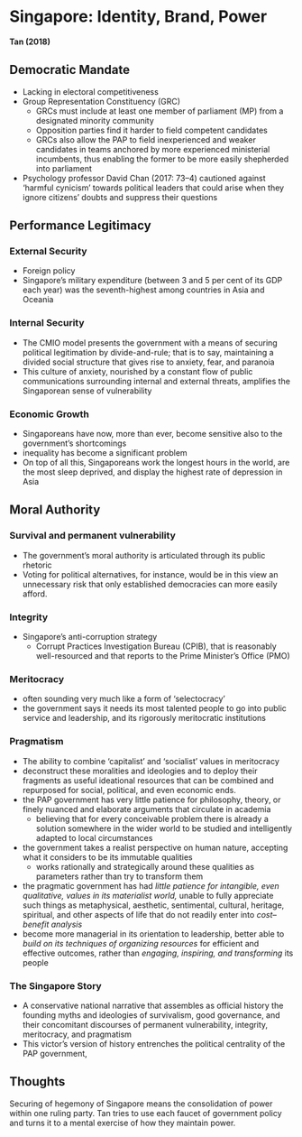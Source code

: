 # Singapore: Identity, Brand, Power
**Tan (2018)**

## Democratic Mandate
- Lacking in electoral competitiveness
- Group Representation Constituency (GRC)
	- GRCs must include at least one member of parliament (MP) from a designated minority community
	- Opposition parties find it harder to field competent candidates
	- GRCs also allow the PAP to field inexperienced and weaker candidates in teams anchored by more experienced ministerial incumbents, thus enabling the former to be more easily shepherded into parliament
- Psychology professor David Chan (2017: 73–4) cautioned against ‘harmful cynicism’ towards political leaders that could arise when they ignore citizens’ doubts and suppress their questions


## Performance Legitimacy

### External Security
- Foreign policy
- Singapore’s military expenditure (between 3 and 5 per cent of its GDP each year) was the seventh-highest among countries in Asia and Oceania

### Internal Security
- The CMIO model presents the government with a means of securing political legitimation by divide-and-rule; that is to say, maintaining a divided social structure that gives rise to anxiety, fear, and paranoia
- This culture of anxiety, nourished by a constant flow of public communications surrounding internal and external threats, amplifies the Singaporean sense of vulnerability

### Economic Growth
- Singaporeans have now, more than ever, become sensitive also to the government’s shortcomings
- inequality has become a significant problem
- On top of all this, Singaporeans work the longest hours in the world, are the most sleep deprived, and display the highest rate of depression in Asia


## Moral Authority

### Survival and permanent vulnerability
- The government’s moral authority is articulated through its public rhetoric
- Voting for political alternatives, for instance, would be in this view an unnecessary risk that only established democracies can more easily afford.

### Integrity
- Singapore’s anti-corruption strategy
	- Corrupt Practices Investigation Bureau (CPIB), that is reasonably well-resourced and that reports to the Prime Minister’s Office (PMO)

### Meritocracy
- often sounding very much like a form of ‘selectocracy’
- the government says it needs its most talented people to go into public service and leadership, and its rigorously meritocratic institutions

### Pragmatism
- The ability to combine ‘capitalist’ and ‘socialist’ values in meritocracy
- deconstruct these moralities and ideologies and to deploy their fragments as useful ideational resources that can be combined and repurposed for social, political, and even economic ends.
- the PAP government has very little patience for philosophy, theory, or finely nuanced and elaborate arguments that circulate in academia
	- believing that for every conceivable problem there is already a solution somewhere in the wider world to be studied and intelligently adapted to local circumstances
- the government takes a realist perspective on human nature, accepting what it considers to be its immutable qualities
	- works rationally and strategically around these qualities as parameters rather than try to transform them
- the pragmatic government has had *little patience for intangible, even qualitative, values in its materialist world,* unable to fully appreciate such things as metaphysical, aesthetic, sentimental, cultural, heritage, spiritual, and other aspects of life that do not readily enter into *cost–benefit analysis*
- become more managerial in its orientation to leadership, better able to *build on its techniques of organizing resources* for efficient and effective outcomes, rather than *engaging, inspiring, and transforming* its people

### The Singapore Story
- A conservative national narrative that assembles as official history the founding myths and ideologies of survivalism, good governance, and their concomitant discourses of permanent vulnerability, integrity, meritocracy, and pragmatism
- This victor’s version of history entrenches the political centrality of the PAP government,


## Thoughts 
Securing of hegemony of Singapore means the consolidation of power within one ruling party. Tan tries to use each faucet of government policy and turns it to a mental exercise of how they maintain power.
